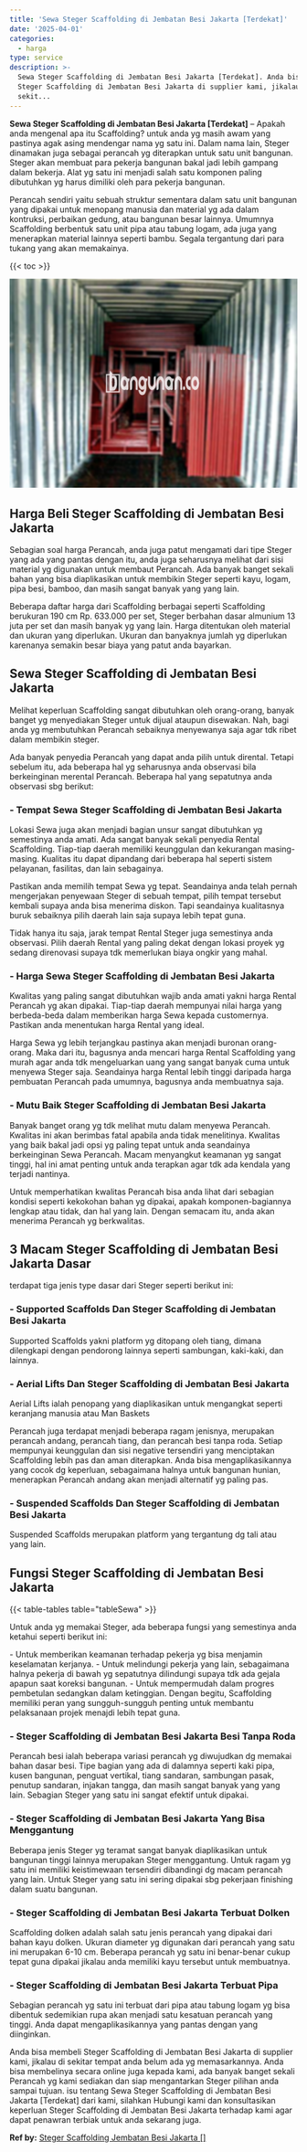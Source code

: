 ```yaml
---
title: 'Sewa Steger Scaffolding di Jembatan Besi Jakarta [Terdekat]'
date: '2025-04-01'
categories:
  - harga
type: service
description: >-
  Sewa Steger Scaffolding di Jembatan Besi Jakarta [Terdekat]. Anda bisa membeli
  Steger Scaffolding di Jembatan Besi Jakarta di supplier kami, jikalau di
  sekit...
---
```


**Sewa Steger Scaffolding di Jembatan Besi Jakarta \[Terdekat\]** – Apakah anda mengenal apa itu Scaffolding? untuk anda yg masih awam yang pastinya agak asing mendengar nama yg satu ini. Dalam nama lain, Steger dinamakan juga sebagai perancah yg diterapkan untuk satu unit bangunan. Steger akan membuat para pekerja bangunan bakal jadi lebih gampang dalam bekerja. Alat yg satu ini menjadi salah satu komponen paling dibutuhkan yg harus dimiliki oleh para pekerja bangunan.

Perancah sendiri yaitu sebuah struktur sementara dalam satu unit bangunan yang dipakai untuk menopang manusia dan material yg ada dalam kontruksi, perbaikan gedung, atau bangunan besar lainnya. Umumnya Scaffolding berbentuk satu unit pipa atau tabung logam, ada juga yang menerapkan material lainnya seperti bambu. Segala tergantung dari para tukang yang akan memakainya.

{{< toc >}}

![Sewa Steger Scaffolding di Jembatan Besi Jakarta [Terdekat]](/images/sewa-scaffolding-steger-15.png)

## Harga Beli Steger Scaffolding di Jembatan Besi Jakarta

Sebagian soal harga Perancah, anda juga patut mengamati dari tipe Steger yang ada yang pantas dengan itu, anda juga seharusnya melihat dari sisi material yg digunakan untuk membaut Perancah. Ada banyak banget sekali bahan yang bisa diaplikasikan untuk membikin Steger seperti kayu, logam, pipa besi, bamboo, dan masih sangat banyak yang yang lain.

Beberapa daftar harga dari Scaffolding berbagai seperti Scaffolding berukuran 190 cm Rp. 633.000 per set, Steger berbahan dasar almunium 13 juta per set dan masih banyak yg yang lain. Harga ditentukan oleh material dan ukuran yang diperlukan. Ukuran dan banyaknya jumlah yg diperlukan karenanya semakin besar biaya yang patut anda bayarkan.

## Sewa Steger Scaffolding di Jembatan Besi Jakarta

Melihat keperluan Scaffolding sangat dibutuhkan oleh orang-orang, banyak banget yg menyediakan Steger untuk dijual ataupun disewakan. Nah, bagi anda yg membutuhkan Perancah sebaiknya menyewanya saja agar tdk ribet dalam membikin steger.

Ada banyak penyedia Perancah yang dapat anda pilih untuk dirental. Tetapi sebelum itu, ada beberapa hal yg seharusnya anda observasi bila berkeinginan merental Perancah. Beberapa hal yang sepatutnya anda observasi sbg berikut:

### \- Tempat Sewa Steger Scaffolding di Jembatan Besi Jakarta

Lokasi Sewa juga akan menjadi bagian unsur sangat dibutuhkan yg semestinya anda amati. Ada sangat banyak sekali penyedia Rental Scaffolding. Tiap-tiap daerah memiliki keunggulan dan kekurangan masing-masing. Kualitas itu dapat dipandang dari beberapa hal seperti sistem pelayanan, fasilitas, dan lain sebagainya.

Pastikan anda memilih tempat Sewa yg tepat. Seandainya anda telah pernah mengerjakan penyewaan Steger di sebuah tempat, pilih tempat tersebut kembali supaya anda bisa menerima diskon. Tapi seandainya kualitasnya buruk sebaiknya pilih daerah lain saja supaya lebih tepat guna.

Tidak hanya itu saja, jarak tempat Rental Steger juga semestinya anda observasi. Pilih daerah Rental yang paling dekat dengan lokasi proyek yg sedang direnovasi supaya tdk memerlukan biaya ongkir yang mahal.

### \- Harga Sewa Steger Scaffolding di Jembatan Besi Jakarta

Kwalitas yang paling sangat dibutuhkan wajib anda amati yakni harga Rental Perancah yg akan dipakai. Tiap-tiap daerah mempunyai nilai harga yang berbeda-beda dalam memberikan harga Sewa kepada customernya. Pastikan anda menentukan harga Rental yang ideal.

Harga Sewa yg lebih terjangkau pastinya akan menjadi buronan orang-orang. Maka dari itu, bagusnya anda mencari harga Rental Scaffolding yang murah agar anda tdk mengeluarkan uang yang sangat banyak cuma untuk menyewa Steger saja. Seandainya harga Rental lebih tinggi daripada harga pembuatan Perancah pada umumnya, bagusnya anda membuatnya saja.

### \- Mutu Baik Steger Scaffolding di Jembatan Besi Jakarta

Banyak banget orang yg tdk melihat mutu dalam menyewa Perancah. Kwalitas ini akan berimbas fatal apabila anda tidak menelitinya. Kwalitas yang baik bakal jadi opsi yg paling tepat untuk anda seandainya berkeinginan Sewa Perancah. Macam menyangkut keamanan yg sangat tinggi, hal ini amat penting untuk anda terapkan agar tdk ada kendala yang terjadi nantinya.

Untuk memperhatikan kwalitas Perancah bisa anda lihat dari sebagian kondisi seperti kekokohan bahan yg dipakai, apakah komponen-bagiannya lengkap atau tidak, dan hal yang lain. Dengan semacam itu, anda akan menerima Perancah yg berkwalitas.

## 3 Macam Steger Scaffolding di Jembatan Besi Jakarta Dasar

terdapat tiga jenis type dasar dari Steger seperti berikut ini:

### \- Supported Scaffolds Dan Steger Scaffolding di Jembatan Besi Jakarta

Supported Scaffolds yakni platform yg ditopang oleh tiang, dimana dilengkapi dengan pendorong lainnya seperti sambungan, kaki-kaki, dan lainnya.

### \- Aerial Lifts Dan Steger Scaffolding di Jembatan Besi Jakarta

Aerial Lifts ialah penopang yang diaplikasikan untuk mengangkat seperti keranjang manusia atau Man Baskets

Perancah juga terdapat menjadi beberapa ragam jenisnya, merupakan perancah andang, perancah tiang, dan perancah besi tanpa roda. Setiap mempunyai keunggulan dan sisi negative tersendiri yang menciptakan Scaffolding lebih pas dan aman diterapkan. Anda bisa mengaplikasikannya yang cocok dg keperluan, sebagaimana halnya untuk bangunan hunian, menerapkan Perancah andang akan menjadi alternatif yg paling pas.

### \- Suspended Scaffolds Dan Steger Scaffolding di Jembatan Besi Jakarta

Suspended Scaffolds merupakan platform yang tergantung dg tali atau yang lain.

## Fungsi Steger Scaffolding di Jembatan Besi Jakarta

{{< table-tables table="tableSewa" >}}

Untuk anda yg memakai Steger, ada beberapa fungsi yang semestinya anda ketahui seperti berikut ini:

\- Untuk memberikan keamanan terhadap pekerja yg bisa menjamin keselamatan kerjanya. - Untuk melindungi pekerja yang lain, sebagaimana halnya pekerja di bawah yg sepatutnya dilindungi supaya tdk ada gejala apapun saat koreksi bangunan. - Untuk mempermudah dalam progres pembetulan sedangkan dalam ketinggian. Dengan begitu, Scaffolding memiliki peran yang sungguh-sungguh penting untuk membantu pelaksanaan projek menajdi lebih tepat guna.

### \- Steger Scaffolding di Jembatan Besi Jakarta Besi Tanpa Roda

Perancah besi ialah beberapa variasi perancah yg diwujudkan dg memakai bahan dasar besi. Tipe bagian yang ada di dalamnya seperti kaki pipa, kusen bangunan, penguat vertikal, tiang sandaran, sambungan pasak, penutup sandaran, injakan tangga, dan masih sangat banyak yang yang lain. Sebagian Steger yang satu ini sangat efektif untuk dipakai.

### \- Steger Scaffolding di Jembatan Besi Jakarta Yang Bisa Menggantung

Beberapa jenis Steger yg teramat sangat banyak diaplikasikan untuk bangunan tinggi lainnya merupakan Steger menggantung. Untuk ragam yg satu ini memiliki keistimewaan tersendiri dibandingi dg macam perancah yang lain. Untuk Steger yang satu ini sering dipakai sbg pekerjaan finishing dalam suatu bangunan.

### \- Steger Scaffolding di Jembatan Besi Jakarta Terbuat Dolken

Scaffolding dolken adalah salah satu jenis perancah yang dipakai dari bahan kayu dolken. Ukuran diameter yg digunakan dari perancah yang satu ini merupakan 6-10 cm. Beberapa perancah yg satu ini benar-benar cukup tepat guna dipakai jikalau anda memiliki kayu tersebut untuk membuatnya.

### \- Steger Scaffolding di Jembatan Besi Jakarta Terbuat Pipa

Sebagian perancah yg satu ini terbuat dari pipa atau tabung logam yg bisa dibentuk sedemikian rupa akan menjadi satu kesatuan perancah yang tinggi. Anda dapat mengaplikasikannya yang pantas dengan yang diinginkan.

Anda bisa membeli Steger Scaffolding di Jembatan Besi Jakarta di supplier kami, jikalau di sekitar tempat anda belum ada yg memasarkannya. Anda bisa membelinya secara online juga kepada kami, ada banyak banget sekali Perancah yg kami sediakan dan siap mengantarkan Steger pilihan anda sampai tujuan. isu tentang Sewa Steger Scaffolding di Jembatan Besi Jakarta \[Terdekat\] dari kami, silahkan Hubungi kami dan konsultasikan keperluan Steger Scaffolding di Jembatan Besi Jakarta terhadap kami agar dapat penawran terbiak untuk anda sekarang juga.

**Ref by:** [Steger Scaffolding Jembatan Besi Jakarta []](https://id.wikipedia.org/wiki/Steger)
